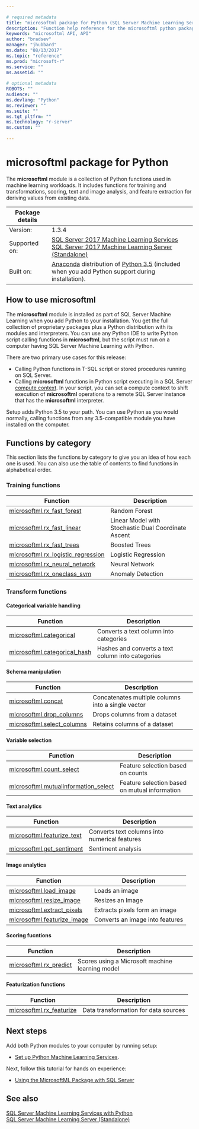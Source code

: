 ```yaml
--- 
 
# required metadata 
title: "microsoftml package for Python (SQL Server Machine Learning Server) | Microsoft Docs" 
description: "Function help reference for the microsoftml python package of SQL Server Machine Learning Server." 
keywords: "microsoftml API, API" 
author: "bradsev" 
manager: "jhubbard" 
ms.date: "08/13/2017" 
ms.topic: "reference" 
ms.prod: "microsoft-r" 
ms.service: "" 
ms.assetid: "" 
 
# optional metadata 
ROBOTS: "" 
audience: "" 
ms.devlang: "Python" 
ms.reviewer: "" 
ms.suite: "" 
ms.tgt_pltfrm: "" 
ms.technology: "r-server" 
ms.custom: "" 
 
---
```


# microsoftml package for Python

The **microsoftml** module is a collection of Python functions used in machine learning workloads. It includes functions for training and transformations, scoring, text and image analysis, and feature extraction for deriving values from existing data.

| Package details | |
|--------|-|
| Version: |  1.3.4 |
| Supported on: | [SQL Server 2017 Machine Learning Services](https://docs.microsoft.com/sql/advanced-analytics/python/sql-server-python-services) </br>[SQL Server 2017 Machine Learning Server (Standalone)](https://docs.microsoft.com/sql/advanced-analytics/r/r-server-standalone#whats-new-in-microsoft-machine-learning-server) |
| Built on: | [Anaconda](https://www.continuum.io/why-anaconda) distribution of [Python 3.5](https://www.python.org/doc) (included when you add Python support during installation). |

## How to use microsoftml

The **microsoftml** module is installed as part of SQL Server Machine Learning when you add Python to your installation. You get the full collection of proprietary packages plus a Python distribution with its modules and interpreters. You can use any Python IDE to write Python script calling functions in **microsoftml**, but the script must run on a computer having SQL Server Machine Learning with Python.

There are two primary use cases for this release: 

+ Calling Python functions in T-SQL script or stored procedures running on SQL Server.  
+ Calling **microsoftml** functions in Python script executing in a SQL Server [compute context](../../r/concept-what-is-compute-context.md). In your script, you can set a compute context to shift execution of **microsoftml** operations to a remote SQL Server instance that has the **microsoftml** interpreter.

Setup adds Python 3.5 to your path. You can use Python as you would normally, calling functions from any 3.5-compatible module you have installed on the computer.

## Functions by category

This section lists the functions by category to give you an idea of how each one is used. You can also use the table of contents to find functions in alphabetical order.

### Training functions

| Function | Description |
|----------|-------------|
|[microsoftml.rx_fast_forest](rx-fast-forest.md)  | Random Forest |
|[microsoftml.rx_fast_linear](rx-fast-linear.md) | Linear Model with Stochastic Dual Coordinate Ascent |
|[microsoftml.rx_fast_trees](rx-fast-trees.md) | Boosted Trees |
|[microsoftml.rx_logistic_regression](rx-logistic-regression.md) | Logistic Regression |
|[microsoftml.rx_neural_network](rx-neural-network.md) | Neural Network |
|[microsoftml.rx_oneclass_svm](rx-oneclass-svm.md) | Anomaly Detection |


### Transform functions

#### Categorical variable handling

| Function | Description |
|----------|-------------|
|[microsoftml.categorical](categorical.md) | Converts a text column into categories |
|[microsoftml.categorical_hash](categorical-hash.md) | Hashes and converts a text column into categories |

#### Schema manipulation

| Function | Description |
|----------|-------------|
|[microsoftml.concat](concat.md) | Concatenates multiple columns into a single vector |
|[microsoftml.drop_columns](drop-columns.md) | Drops columns from a dataset |
|[microsoftml.select_columns](select-columns.md) | Retains columns of a dataset |


#### Variable selection

| Function | Description |
|----------|-------------|
|[microsoftml.count_select](count-select.md) |Feature selection based on counts |
|[microsoftml.mutualinformation_select](mutualinformation-select.md) | Feature selection based on mutual information |


#### Text analytics

| Function | Description |
|----------|-------------|
|[microsoftml.featurize_text](featurize-text.md) | Converts text columns into numerical features |
|[microsoftml.get_sentiment](get-sentiment.md) | Sentiment analysis |


#### Image analytics 

| Function | Description |
|----------|-------------|
|[microsoftml.load_image](load-image.md) | Loads an image |
|[microsoftml.resize_image](resize-image.md) | Resizes an Image |
|[microsoftml.extract_pixels](extract-pixels.md) | Extracts pixels form an image |
|[microsoftml.featurize_image](featurize-image.md) | Converts an image into features |


#### Scoring fucntions

| Function | Description |
|----------|-------------|
|[microsoftml.rx_predict](rx-predict.md) | Scores using a Microsoft machine learning model |


#### Featurization functions

| Function | Description |
|----------|-------------|
|[microsoftml.rx_featurize](rx-featurize.md) | Data transformation for data sources |


## Next steps

Add both Python modules to your computer by running setup: 

+ [Set up Python Machine Learning Services](https://docs.microsoft.com/sql/advanced-analytics/python/setup-python-machine-learning-services).

Next, follow this tutorial for hands on experience: 

+ [Using the MicrosoftML Package with SQL Server](https://docs.microsoft.com/en-us/sql/advanced-analytics/using-the-microsoftml-package) 

## See also

  [SQL Server Machine Learning Services with Python](https://docs.microsoft.com/sql/advanced-analytics/python/sql-server-python-services)  
  [SQL Server Machine Learning Server (Standalone)](https://docs.microsoft.com/sql/advanced-analytics/r/r-server-standalone) 